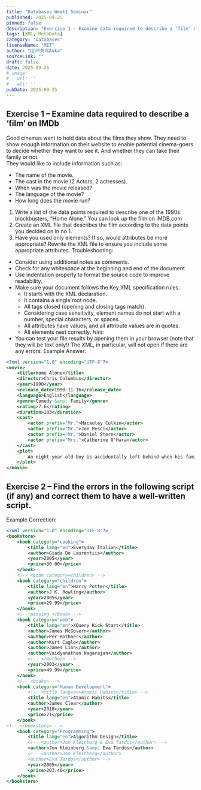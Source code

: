 ```yaml
---
title: "Databases Week1 Seminar"
published: 2025-09-25
pinned: false
description: "Exercise 1 – Examine data required to describe a ‘film’ on IMDb; Exercise 2 – Find the errors in the following script (if any) and correct them to have a well-written script."
tags: [XML, MetaData]
category: "Databases"
licenseName: "MIT"
author: "🐦‍🔥不死鸟Anka"
sourceLink: ""
draft: false
date: 2025-09-25
# image:
#   url: ''
#   alt: ''
pubDate: 2025-09-25
---
```


## Exercise 1 – Examine data required to describe a ‘film’ on IMDb
Good cinemas want to hold data about the films they show. They need to show enough information on their website to enable potential cinema-goers to decide whether they want to see it. And whether they can take their family or not.  
They would like to include information such as:
- The name of the movie.
- The cast in the movie (2 Actors, 2 actresses).
- When was the movie released?
- The language of the movie?
- How long does the movie run?

1. Write a list of the data points required to describe one of the 1990s blockbusters, “Home Alone.” You can look up the film on IMDB.com
2. Create an XML file that describes the film according to the data points you decided on in no 1.
3. Have you used only elements? If so, would attributes be more appropriate? Rewrite the XML file to ensure you include some appropriate attributes.
Troubleshooting:
- Consider using additional notes as comments.
- Check for any whitespace at the beginning and end of the document.
- Use indentation properly to format the source code to improve readability.
- Make sure your document follows the Key XML specification rules.
    - It starts with the XML declaration.
    - It contains a single root node.
    - All tags closed (opening and closing tags match).
    - Considering case sensitivity, element names do not start with a number, special characters, or spaces.
    - All attributes have values, and all attribute values are in quotes.
    - All elements nest correctly.
*Hint:*
- You can test your file results by opening them in your browser (note that they will be text only!) The XML, in particular, will not open if there are any errors.
Example Answer:  
```xml
<?xml version="1.0" encoding="UTF-8"?>
<movie>
    <title>Home Alone</title>
    <director>Chris Columbus</director>
    <year>1990</year>
    <release_date>1990-11-16</release_date>
    <language>English</language>
    <genre>Comedy &amp; Family</genre>
    <rating>7.6</rating>
    <duration>103</duration>
    <cast>
        <actor prefix="Mr.">Macauley Culkin</actor>
        <actor prefix="Mr.">Joe Pesci</actor>
        <actor prefix="Mr.">Daniel Stern</actor>
        <actor prefix="Mrs.">Catherine O'Hara</actor>
    </cast>
    <plot>
        An eight-year-old boy is accidentally left behind when his family flies to Paris for their Christmas vacation. He must defend his home against two burglars.
    </plot>
</movie>
```
## Exercise 2 – Find the errors in the following script (if any) and correct them to have a well-written script.
Example Correction:  
```xml
<?xml version="1.0" encoding="UTF-8"?>
<bookstore>
    <book category="cooking">
        <title lang="en">Everyday Italian</title>
        <author>Giada De Laurentiis</author>
        <year>2005</year>
        <price>30.00</price>
    </book>
    <!-- <book category=children> -->
    <book category="children">
        <title lang="en">Harry Potter</title>
        <author>J K. Rowling</author>
        <year>2005</year>
        <price>29.99</price>
    </book>
    <!-- missing </book> -->
    <book category="web">
        <title lang="en">XQuery Kick Start</title>
        <author>James McGovern</author>
        <author>Per Bothner</author>
        <author>Kurt Cagle</author>
        <author>James Linn</author>
        <author>Vaidyanathan Nagarajan</author>
        <!-- </Author> -->
        <year>2003</year>
        <price>49.99</price>
    </book>
    <!-- <books> -->
    <book category="Human Development">
        <!-- <title lang=en>Atomic Habits</title> -->
        <title lang="en">Atomic Habits</title>
        <author>James Clear</author>
        <year>2018</year>
        <price>21</price>
    </book>
<!-- </bookstore> -->
    <book category="Programming">
        <title lang="en">Algorithm Design</title>
        <!-- <author>Jon Kleinberg & Eva Tardos</author> -->
        <author>Jon Kleinberg &amp; Eva Tardos</author>
        <!-- <author>Jon Kleinberg</author>
        <author>Eva Tardos</author> -->
        <year>2005</year>
        <price>203.46</price>
    </book>
</bookstore>
```
